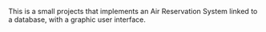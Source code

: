 This is a small projects that implements an Air Reservation System linked to a database, with a graphic user interface.
